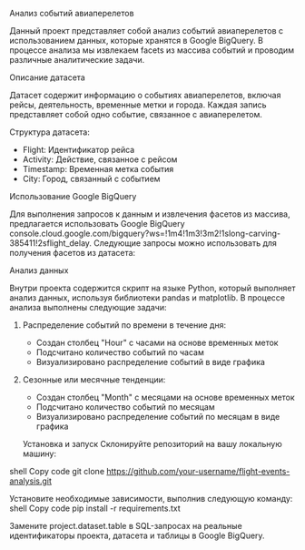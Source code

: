 Анализ событий авиаперелетов

Данный проект представляет собой анализ событий авиаперелетов с использованием данных, которые хранятся в Google BigQuery. В процессе анализа мы извлекаем facets из массива событий и проводим различные аналитические задачи.

Описание датасета

Датасет содержит информацию о событиях авиаперелетов, включая рейсы, деятельность, временные метки и города. Каждая запись представляет собой одно событие, связанное с авиаперелетом.

Структура датасета:
- Flight: Идентификатор рейса
- Activity: Действие, связанное с рейсом
- Timestamp: Временная метка события
- City: Город, связанный с событием
  
Использование Google BigQuery

Для выполнения запросов к данным и извлечения фасетов из массива, предлагается использовать Google BigQuery console.cloud.google.com/bigquery?ws=!1m4!1m3!3m2!1slong-carving-385411!2sflight_delay. Следующие запросы можно использовать для получения фасетов из датасета:

Анализ данных

Внутри проекта содержится скрипт на языке Python, который выполняет анализ данных, используя библиотеки pandas и matplotlib. В процессе анализа выполнены следующие задачи:

1. Распределение событий по времени в течение дня:
   - Создан столбец "Hour" с часами на основе временных меток
   - Подсчитано количество событий по часам
   - Визуализировано распределение событий в виде графика

2. Сезонные или месячные тенденции:
   - Создан столбец "Month" с месяцами на основе временных меток
   - Подсчитано количество событий по месяцам
   - Визуализировано распределение событий по месяцам в виде графика
  
   Установка и запуск
Склонируйте репозиторий на вашу локальную машину:

shell
Copy code
git clone https://github.com/your-username/flight-events-analysis.git

Установите необходимые зависимости, выполнив следующую команду:
shell
Copy code
pip install -r requirements.txt

Замените project.dataset.table в SQL-запросах на реальные идентификаторы проекта, датасета и таблицы в Google BigQuery.
